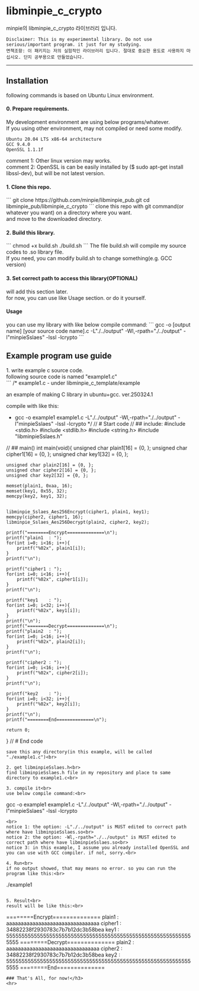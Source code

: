 <h1>libminpie_c_crypto </h1>
minpie의 libminpie_c_crypto 라이브러리 입니다.<br>

```
Disclaimer: This is my experimental library. Do not use serious/important program. it just for my studying.
면책조항: 이 패키지는 저의 실험적인 라이브러리 입니다. 절대로 중요한 용도로 사용하지 마십시오. 단지 공부용으로 만들었습니다.
```

<hr>
<h2>Installation</h2>
following commands is based on Ubuntu Linux environment.<br>

<h4>0. Prepare requirements.</h4>
My development environment are using below programs/whatever.<br>
If you using other environment, may not compiled or need some modify.<br>

```
Ubuntu 20.04 LTS x86-64 architecture
GCC 9.4.0
OpenSSL 1.1.1f
```
comment 1: Other linux version may works.<br>
comment 2: OpenSSL is can be easily installed by ($ sudo apt-get install libssl-dev), but will be not latest version.<br>

<h4>1. Clone this repo.</h4>
```
git clone https://github.com/minpie/libminpie_pub.git
cd libminpie_pub/libminpie_c_crypto
```
clone this repo with git command(or whatever you want) on a directory where you want.<br>
and move to the downloaded directory.<br>

<h4>2. Build this library.</h4>
```
chmod +x build.sh
./build.sh
```
The file build.sh will compile my source codes to .so library file.<br>
If you need, you can modify build.sh to change something(e.g. GCC version)<br>

<h4>3. Set correct path to access this library(OPTIONAL)</h4>
will add this section later.<br>
for now, you can use like Usage section. or do it yourself.<br>

<h4>Usage</h4>
you can use my library with like below compile command:
```
gcc -o [output name] [your source code name].c -L"./../output" -Wl,-rpath="./../output" -l"minpieSslaes" -lssl -lcrypto
```

<h2>Example program use guide</h2>
1. write example c source code.<br>
following source code is named "example1.c"<br>
```
/*
example1.c
- under libminpie_c_template/example

an example of making C library in ubuntu+gcc.
ver.250324.1

compile with like this:
- gcc -o example1 example1.c -L"./../output" -Wl,-rpath="./../output" -l"minpieSslaes" -lssl -lcrypto
*/
// # Start code
// ## include:
#include <stdio.h>
#include <stdlib.h>
#include <string.h>
#include "libminpieSslaes.h"


// ## main()
int main(void){
    unsigned char plain1[16] = {0, };
    unsigned char cipher1[16] = {0, };
    unsigned char key1[32] = {0, };
    

    unsigned char plain2[16] = {0, };
    unsigned char cipher2[16] = {0, };
    unsigned char key2[32] = {0, };

    memset(plain1, 0xaa, 16);
    memset(key1, 0x55, 32);
    memcpy(key2, key1, 32);


    libminpie_Sslaes_Aes256Encrypt(cipher1, plain1, key1);
    memcpy(cipher2, cipher1, 16);
    libminpie_Sslaes_Aes256Decrypt(plain2, cipher2, key2);

    printf("========Encrypt==============\n");
    printf("plain1  : ");
    for(int i=0; i<16; i++){
        printf("%02x", plain1[i]);
    }
    printf("\n");

    printf("cipher1 : ");
    for(int i=0; i<16; i++){
        printf("%02x", cipher1[i]);
    }
    printf("\n");

    printf("key1    : ");
    for(int i=0; i<32; i++){
        printf("%02x", key1[i]);
    }
    printf("\n");
    printf("========Decrypt==============\n");
    printf("plain2  : ");
    for(int i=0; i<16; i++){
        printf("%02x", plain2[i]);
    }
    printf("\n");

    printf("cipher2 : ");
    for(int i=0; i<16; i++){
        printf("%02x", cipher2[i]);
    }
    printf("\n");

    printf("key2    : ");
    for(int i=0; i<32; i++){
        printf("%02x", key2[i]);
    }
    printf("\n");
    printf("========End==============\n");

    return 0;
}
// # End code
```
save this any directory(in this example, will be called "./example1.c")<br>

2. get libminpieSslaes.h<br>
find libminpieSslaes.h file in my repository and place to same directory to example1.c<br>

3. compile it<br>
use below compile command:<br>
```
gcc -o example1 example1.c -L"./../output" -Wl,-rpath="./../output" -l"minpieSslaes" -lssl -lcrypto
```
<br>
notice 1: the option: -L"./../output" is MUST edited to correct path where have libminpieSslaes.so<br>
notice 2: the option: -Wl,-rpath="./../output" is MUST edited to correct path where have libminpieSslaes.so<br>
notice 3: in this example, I assume you already installed OpenSSL and you can use with GCC compiler. if not, sorry.<br>

4. Run<br>
if no output showed, that may means no error. so you can run the program like this:<br>
```
./example1
```

5. Result<br>
result will be like this:<br>
```
========Encrypt==============
plain1  : aaaaaaaaaaaaaaaaaaaaaaaaaaaaaaaa
cipher1 : 34882238f2930783c7b7b12dc3b58bea
key1    : 5555555555555555555555555555555555555555555555555555555555555555
========Decrypt==============
plain2  : aaaaaaaaaaaaaaaaaaaaaaaaaaaaaaaa
cipher2 : 34882238f2930783c7b7b12dc3b58bea
key2    : 5555555555555555555555555555555555555555555555555555555555555555
========End==============
```
### That's All, for now!</h3>
<hr>